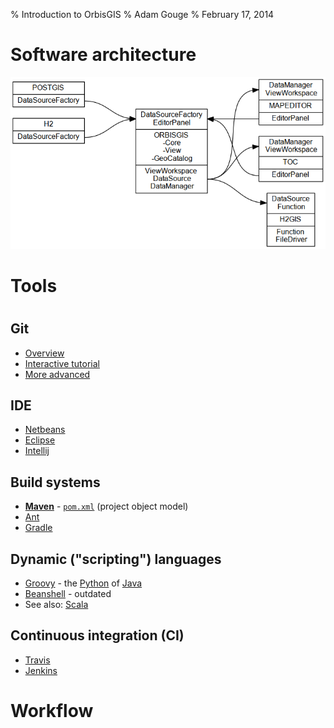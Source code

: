 % Introduction to OrbisGIS
% Adam Gouge
% February 17, 2014

# Software architecture

![OSGi](osgi.png)

# Tools
#

## Git

* [Overview](https://dbrgn.ch/slides/20130207_getting_git)
* [Interactive tutorial](http://try.github.io)
* [More advanced](http://www.slideshare.net/chacon/getting-git)

## IDE

* [Netbeans](https://netbeans.org)
* [Eclipse](https://www.eclipse.org)
* [Intellij](https://www.eclipse.org)

## Build systems

* **[Maven](http://maven.apache.org)** - [`pom.xml`](https://github.com/irstv/H2GIS/blob/master/pom.xml) (project object model)
* [Ant](http://ant.apache.org)
* [Gradle](http://www.gradle.org)

## Dynamic ("scripting") languages

* [Groovy](http://groovy.codehaus.org) - the [Python](http://www.python.org) of [Java](https://www.java.com/en)
* [Beanshell](http://www.beanshell.org) - outdated
* See also: [Scala](http://www.scala-lang.org)

## Continuous integration (CI)

* [Travis](https://travis-ci.org)
* [Jenkins](http://jenkins.orbisgis.org)

# Workflow
